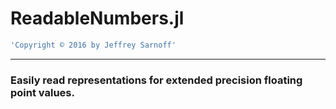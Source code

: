 # ReadableNumbers.jl

```lua
'Copyright © 2016 by Jeffrey Sarnoff'
```
-------

### Easily read representations for extended precision floating point values.

